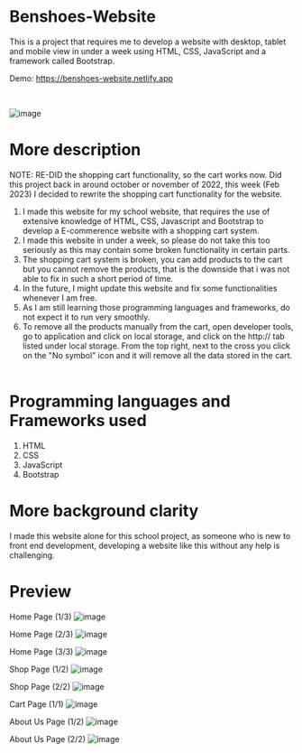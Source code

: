 # Benshoes-Website
This is a project that requires me to develop a website with desktop, tablet and mobile view in under a week using HTML, CSS, JavaScript and a framework called Bootstrap.<br>

Demo: https://benshoes-website.netlify.app

<br>

![image](https://user-images.githubusercontent.com/39120147/202962137-9a5e2ae4-cf58-4076-9cfc-ea1090325a5b.png)


# More description
NOTE: RE-DID the shopping cart functionality, so the cart works now. Did this project back in around october or november of 2022, this week (Feb 2023) I decided to rewrite the shopping cart functionality for the website.

1. I made this website for my school website, that requires the use of extensive knowledge of HTML, CSS, Javascript and Bootstrap to develop a E-commerence website with a shopping cart system.
2. I made this website in under a week, so please do not take this too seriously as this may contain some broken functionality in certain parts.
3. The shopping cart system is broken, you can add products to the cart but you cannot remove the products, that is the downside that i was not able to fix in such a short period of time.
4. In the future, I might update this website and fix some functionalities whenever I am free.
5. As I am still learning those programming languages and frameworks, do not expect it to run very smoothly.
6. To remove all the products manually from the cart, open developer tools, go to application and click on local storage, and click on the http:// tab listed under local storage. From the top right, next to the cross you click on the "No symbol" icon and it will remove all the data stored in the cart.<br><br>

# Programming languages and Frameworks used
1. HTML
2. CSS
3. JavaScript
4. Bootstrap

# More background clarity
I made this website alone for this school project, as someone who is new to front end development, developing a website like this without any help is challenging.

# Preview
Home Page (1/3)
![image](https://user-images.githubusercontent.com/39120147/202962153-df2de42b-3aef-4067-b620-b8c920ed0af7.png)

Home Page (2/3)
![image](https://user-images.githubusercontent.com/39120147/202962279-4790855d-040a-4f26-88a9-56df6d19c9ba.png)

Home Page (3/3)
![image](https://user-images.githubusercontent.com/39120147/202962329-2838f8c1-1286-42d3-bb6c-2118264b8278.png)

Shop Page (1/2)
![image](https://user-images.githubusercontent.com/39120147/202962399-6d51cfb1-bc83-40ba-974e-80a4ded6927f.png)

Shop Page (2/2)
![image](https://user-images.githubusercontent.com/39120147/202962446-ae16371e-813a-46e6-837c-822a5de1a969.png)

Cart Page (1/1)
![image](https://user-images.githubusercontent.com/39120147/218059256-4b5679b1-dc9d-439e-90eb-8f012b371571.png)

About Us Page (1/2)
![image](https://user-images.githubusercontent.com/39120147/202962599-2f60d86a-5843-4b7d-af13-dcac47968aa8.png)

About Us Page (2/2)
![image](https://user-images.githubusercontent.com/39120147/202962642-b5e39f0e-baf8-4e6c-9d77-44e732fbec29.png)


